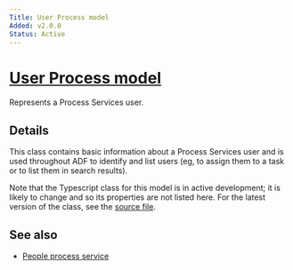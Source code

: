 ```yaml
---
Title: User Process model
Added: v2.0.0
Status: Active
---
```


# [User Process model](lib/process-services/src/lib/common/models/user-process.model.ts "Defined in user-process.model.ts")

Represents a Process Services user.

## Details

This class contains basic information about a Process Services user and
is used throughout ADF to identify and list users (eg, to assign them to
a task or to list them in search results).

Note that the Typescript class for this model is in active development;
it is likely to change and so its properties are not listed here. For the
latest version of the class, see the
[source file](https://github.com/Alfresco/alfresco-ng2-components/blob/develop/lib/core/models/user-process.model.ts).

## See also

-   [People process service](../services/people-process.service.md)
